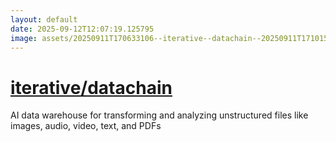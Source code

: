 ```yaml
---
layout: default
date: 2025-09-12T12:07:19.125795
image: assets/20250911T170633106--iterative--datachain--20250911T171015403--cropped.png
---
```


# [iterative/datachain](https://github.com/iterative/datachain)

AI data warehouse for transforming and analyzing unstructured files like images, audio, video, text, and PDFs
